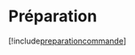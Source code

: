 # Préparation

[!include[preparationcommande](preparation.preparationcommande.autogen.md)]





































































































































